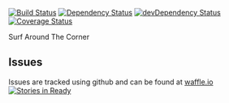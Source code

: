 [![Build Status](https://travis-ci.org/flimble/surfaroundthecorner.svg?branch=master)](https://travis-ci.org/flimble/surfaroundthecorner)
[![Dependency Status](https://david-dm.org/flimble/surfaroundthecorner.svg)](https://david-dm.org/flimble/surfaroundthecorner)
[![devDependency Status](https://david-dm.org/flimble/surfaroundthecorner/dev-status.svg)](https://david-dm.org/flimble/surfaroundthecorner#info=devDependencies)
[![Coverage Status](https://coveralls.io/repos/flimble/surfaroundthecorner/badge.svg)](https://coveralls.io/r/flimble/surfaroundthecorner)

Surf Around The Corner


Issues
-------------

Issues are tracked using github and can be found at [waffle.io](https://waffle.io/flimble/surfaroundthecorner)
[![Stories in Ready](https://badge.waffle.io/flimble/surfaroundthecorner.png?label=ready&title=Ready)](https://waffle.io/flimble/surfaroundthecorner)
